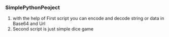 ### SimplePythonPeoject

1. with the help of First script you can encode and decode string or data in Base64 and Url
2. Second script is just simple dice game  
                  
